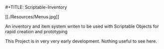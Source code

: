 #+TITLE: Scriptable-Inventory
 
 [[./Resources/Menus.jpg]]
 
 An inventory and item system writen to be used with Scriptable Objects for rapid creation and prototyping

 This Project is in very very early development. Nothing useful to see here.
